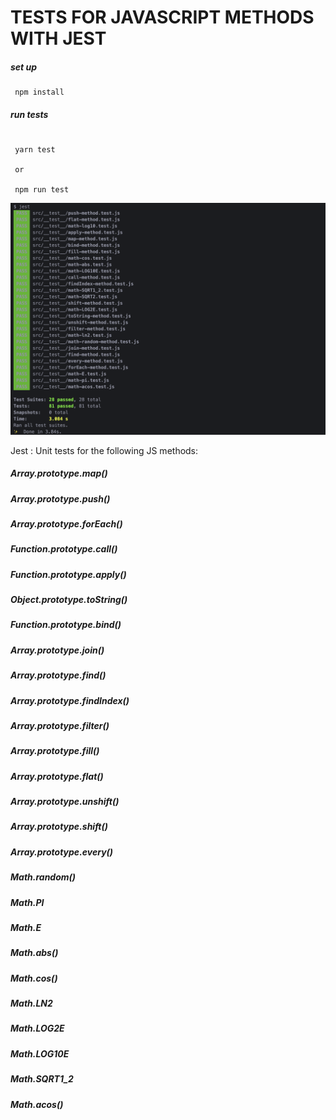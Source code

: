 # TESTS FOR JAVASCRIPT METHODS WITH JEST

##### set up

```
 npm install

```

##### run tests

```

 yarn test

 or

 npm run test

```

<img src="./assets/screen2.png" width="750" alt="./assets/screen2.png">

Jest : Unit tests for the following JS methods:

##### Array.prototype.map()

##### Array.prototype.push()

##### Array.prototype.forEach()

##### Function.prototype.call()

##### Function.prototype.apply()

##### Object.prototype.toString()

##### Function.prototype.bind()

##### Array.prototype.join()

##### Array.prototype.find()

##### Array.prototype.findIndex()

##### Array.prototype.filter()

##### Array.prototype.fill()

##### Array.prototype.flat()

##### Array.prototype.unshift()

##### Array.prototype.shift()

##### Array.prototype.every()

##### Math.random()

##### Math.PI

##### Math.E

##### Math.abs()

##### Math.cos()

##### Math.LN2

##### Math.LOG2E

##### Math.LOG10E

##### Math.SQRT1_2

##### Math.acos()
